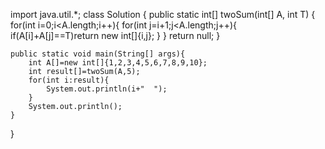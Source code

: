 import java.util.*;
class Solution {
	public static int[] twoSum(int[] A, int T) {
        for(int i=0;i<A.length;i++){
            for(int j=i+1;j<A.length;j++){
                if(A[i]+A[j]==T)return new int[]{i,j};
            }
        }
        return null;
    }

	public static void main(String[] args){
		int A[]=new int[]{1,2,3,4,5,6,7,8,9,10};
		int result[]=twoSum(A,5);
		for(int i:result){
			System.out.println(i+"  ");
		}
		System.out.println();
	}
}
